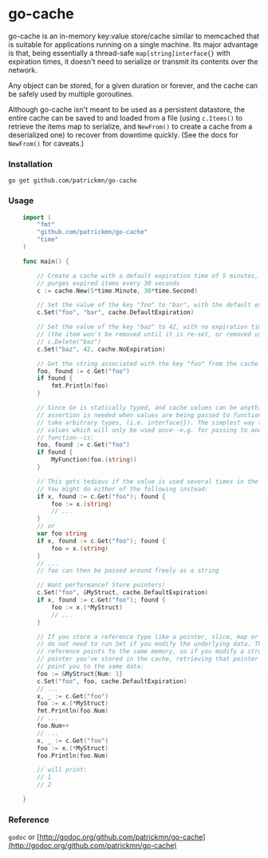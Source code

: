 # go-cache

go-cache is an in-memory key:value store/cache similar to memcached that is
suitable for applications running on a single machine. Its major advantage is
that, being essentially a thread-safe `map[string]interface{}` with expiration
times, it doesn't need to serialize or transmit its contents over the network.

Any object can be stored, for a given duration or forever, and the cache can be
safely used by multiple goroutines.

Although go-cache isn't meant to be used as a persistent datastore, the entire
cache can be saved to and loaded from a file (using `c.Items()` to retrieve the
items map to serialize, and `NewFrom()` to create a cache from a deserialized
one) to recover from downtime quickly. (See the docs for `NewFrom()` for caveats.)

### Installation

`go get github.com/patrickmn/go-cache`

### Usage

```go
	import (
		"fmt"
		"github.com/patrickmn/go-cache"
		"time"
	)

	func main() {

		// Create a cache with a default expiration time of 5 minutes, and which
		// purges expired items every 30 seconds
		c := cache.New(5*time.Minute, 30*time.Second)

		// Set the value of the key "foo" to "bar", with the default expiration time
		c.Set("foo", "bar", cache.DefaultExpiration)

		// Set the value of the key "baz" to 42, with no expiration time
		// (the item won't be removed until it is re-set, or removed using
		// c.Delete("baz")
		c.Set("baz", 42, cache.NoExpiration)

		// Get the string associated with the key "foo" from the cache
		foo, found := c.Get("foo")
		if found {
			fmt.Println(foo)
		}

		// Since Go is statically typed, and cache values can be anything, type
		// assertion is needed when values are being passed to functions that don't
		// take arbitrary types, (i.e. interface{}). The simplest way to do this for
		// values which will only be used once--e.g. for passing to another
		// function--is:
		foo, found := c.Get("foo")
		if found {
			MyFunction(foo.(string))
		}

		// This gets tedious if the value is used several times in the same function.
		// You might do either of the following instead:
		if x, found := c.Get("foo"); found {
			foo := x.(string)
			// ...
		}
		// or
		var foo string
		if x, found := c.Get("foo"); found {
			foo = x.(string)
		}
		// ...
		// foo can then be passed around freely as a string

		// Want performance? Store pointers!
		c.Set("foo", &MyStruct, cache.DefaultExpiration)
		if x, found := c.Get("foo"); found {
			foo := x.(*MyStruct)
			// ...
		}

		// If you store a reference type like a pointer, slice, map or channel, you
		// do not need to run Set if you modify the underlying data. The cached
		// reference points to the same memory, so if you modify a struct whose
		// pointer you've stored in the cache, retrieving that pointer with Get will
		// point you to the same data:
		foo := &MyStruct{Num: 1}
		c.Set("foo", foo, cache.DefaultExpiration)
		// ...
		x, _ := c.Get("foo")
		foo := x.(*MyStruct)
		fmt.Println(foo.Num)
		// ...
		foo.Num++
		// ...
		x, _ := c.Get("foo")
		foo := x.(*MyStruct)
		foo.Println(foo.Num)

		// will print:
		// 1
		// 2

	}
```

### Reference

`godoc` or [http://godoc.org/github.com/patrickmn/go-cache](http://godoc.org/github.com/patrickmn/go-cache)
